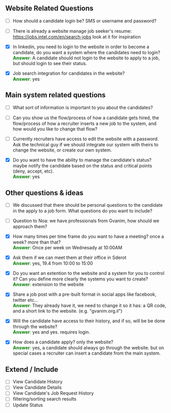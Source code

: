 ## Website Related Questions

* [ ] How should a candidate login be? SMS or username and password?

* [ ] There is already a website manage job seeker's resume: https://jobs.intel.com/en/search-jobs look at it for inspiration

* [x] In linkedin, you need to login to the website in order to become a candidate, do you want a system where the candidates need to login?
<br /><span style="color:green;">**Answer**:</span> A candidate should not login to the website to apply to a job, but should login to see their status.

* [x] Job search integration for candidates in the website? 
<br /><span style="color:green;">**Answer**:</span> yes

## Main system related questions

* [ ] What sort of information is important to you about the candidates?
  
* [ ] Can you show us the flow/process of how a candidate gets hired, the flow/process of how a recruiter inserts a new job to the system, and how would you like to change that flow?

* [ ] Currently recruiters have access to edit the website with a password. Ask the technical guy if we should integrate our system with theirs to change the website, or create our own system.

* [x] Do you want to have the ability to manage the candidate's status? maybe notify the candidate based on the status and critical points (deny, accept, etc).
<br /><span style="color:green;">**Answer**:</span> yes

## Other questions & ideas

* [ ] We discussed that there should be personal questions to the candidate in the apply to a job form. What questions do you want to include? 

* [ ] Question to Noa: we have professionals from Gvanim, how should we approach them?

* [x] How many times per time frame do you want to have a meeting? once a week? more than that?
<br /><span style="color:green;">**Answer**:</span> Once per week on Wednesady at 10:00AM

* [x] Ask them if we can meet them at their office in Sderot
<br /><span style="color:green;">**Answer**:</span> yes, 19.4 from 10:00 to 15:00

* [x] Do you want an extention to the website and a system for you to control it? Can you define more clearly the systems you want to create?
<br /><span style="color:green;">**Answer**:</span> extension to the website

* [x] Share a job post with a pre-built format in social apps like facebook, twitter etc...
<br /><span style="color:green;">**Answer**:</span> They already have it, we need to change it so it has: a QR code, and a short link to the website. (e.g. "gvanim.org.il")

* [x] Will the candidate have access to their history, and if so, will be be done through the website? 
<br /><span style="color:green;">**Answer**:</span> yes and yes. requires login.

* [x] How does a candidate apply? only the website?
<br /><span style="color:green;"> **Answer**:</span> yes, a candidate should always go through the website. but on special cases a recruiter can insert a candidate from the main system.



## Extend / Include
* [ ] View Candidate History
* [ ] View Candidate Details
* [ ] View Candidate's Job Request History
* [ ] filtering/sorting search results
* [ ] Update Status